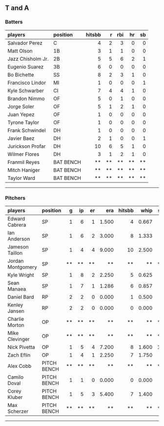 ## T and A

### Batters

 
|players           |position  | hitsbb|  r| rbi| hr| sb| 
|:-----------------|:---------|------:|--:|---:|--:|--:| 
|Salvador Perez    |C         |      4|  2|   3|  0|  0| 
|Matt Olson        |1B        |      3|  1|   1|  0|  0| 
|Jazz Chisholm Jr. |2B        |      5|  5|   6|  2|  1| 
|Eugenio Suarez    |3B        |      6|  0|   0|  0|  0| 
|Bo Bichette       |SS        |      8|  2|   3|  1|  0| 
|Francisco Lindor  |MI        |      1|  0|   0|  0|  1| 
|Kyle Schwarber    |CI        |      7|  4|   4|  1|  0| 
|Brandon Nimmo     |OF        |      5|  0|   1|  0|  0| 
|Jorge Soler       |OF        |      5|  1|   2|  1|  0| 
|Juan Yepez        |OF        |      1|  0|   0|  0|  0| 
|Tyrone Taylor     |OF        |      1|  0|   0|  0|  0| 
|Frank Schwindel   |DH        |      1|  0|   0|  0|  0| 
|Javier Baez       |DH        |      2|  1|   0|  0|  1| 
|Jurickson Profar  |DH        |     10|  6|   5|  1|  0| 
|Wilmer Flores     |DH        |      3|  1|   2|  1|  0| 
|Franmil Reyes     |BAT BENCH |     **| **|  **| **| **| 
|Mitch Haniger     |BAT BENCH |     **| **|  **| **| **| 
|Taylor Ward       |BAT BENCH |     **| **|  **| **| **| 


* * *

### Pitchers

 
|players           |position    |  g| ip| er|   era| hitsbb|  whip| so|  w| sv| 
|:-----------------|:-----------|--:|--:|--:|-----:|------:|-----:|--:|--:|--:| 
|Edward Cabrera    |SP          |  1|  6|  1| 1.500|      4| 0.667|  4|  1|  0| 
|Ian Anderson      |SP          |  1|  6|  2| 3.000|      8| 1.333|  5|  1|  0| 
|Jameson Taillon   |SP          |  1|  4|  4| 9.000|     10| 2.500|  3|  0|  0| 
|Jordan Montgomery |SP          | **| **| **|    **|     **|    **| **| **| **| 
|Kyle Wright       |SP          |  1|  8|  2| 2.250|      5| 0.625|  7|  1|  0| 
|Sean Manaea       |SP          |  1|  7|  1| 1.286|      6| 0.857|  3|  1|  0| 
|Daniel Bard       |RP          |  2|  2|  0| 0.000|      1| 0.500|  2|  0|  1| 
|Kenley Jansen     |RP          |  2|  2|  0| 0.000|      0| 0.000|  3|  0|  2| 
|Charlie Morton    |OP          | **| **| **|    **|     **|    **| **| **| **| 
|Mike Clevinger    |OP          | **| **| **|    **|     **|    **| **| **| **| 
|Nick Pivetta      |OP          |  1|  5|  4| 7.200|      8| 1.600| 11|  0|  0| 
|Zach Eflin        |OP          |  1|  4|  1| 2.250|      7| 1.750|  2|  0|  0| 
|Alex Cobb         |PITCH BENCH | **| **| **|    **|     **|    **| **| **| **| 
|Camilo Doval      |PITCH BENCH |  1|  1|  0| 0.000|      0| 0.000|  1|  1|  0| 
|Corey Kluber      |PITCH BENCH |  1|  5|  3| 5.400|      7| 1.400|  5|  1|  0| 
|Max Scherzer      |PITCH BENCH | **| **| **|    **|     **|    **| **| **| **| 


* * *


